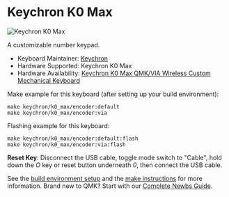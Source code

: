 # Keychron K0 Max

![Keychron K0 Max](https://cdn.shopify.com/s/files/1/0059/0630/1017/files/Keychron_K0_Max_Numpad_Layout_QMK_VIA_Wireless_Custom_Mechanical_Keyboard_1.jpg)

A customizable number keypad.

* Keyboard Maintainer: [Keychron](https://github.com/keychron)
* Hardware Supported: Keychron K0 Max
* Hardware Availability: [Keychron K0 Max QMK/VIA Wireless Custom Mechanical Keyboard](https://www.keychron.com/products/keychron-k0-max-qmk-wireless-custom-number-pad)

Make example for this keyboard (after setting up your build environment):

    make keychron/k0_max/encoder:default
    make keychron/k0_max/encoder:via

Flashing example for this keyboard:

    make keychron/k0_max/encoder:default:flash
    make keychron/k0_max/encoder:via:flash

**Reset Key**: Disconnect the USB cable, toggle mode switch to "Cable", hold down the *O* key or reset button underneath *0*, then connect the USB cable.

See the [build environment setup](https://docs.qmk.fm/#/getting_started_build_tools) and the [make instructions](https://docs.qmk.fm/#/getting_started_make_guide) for more information. Brand new to QMK? Start with our [Complete Newbs Guide](https://docs.qmk.fm/#/newbs).
